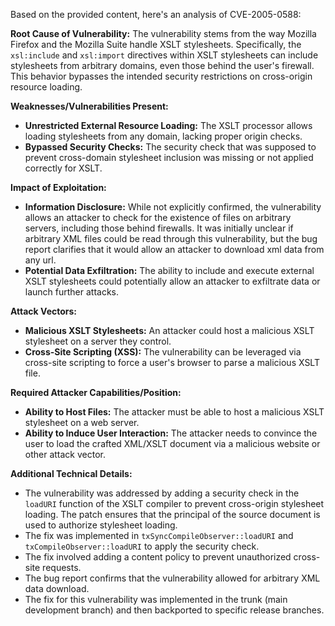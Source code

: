 Based on the provided content, here's an analysis of CVE-2005-0588:

**Root Cause of Vulnerability:**
The vulnerability stems from the way Mozilla Firefox and the Mozilla Suite handle XSLT stylesheets. Specifically, the `xsl:include` and `xsl:import` directives within XSLT stylesheets can include stylesheets from arbitrary domains, even those behind the user's firewall. This behavior bypasses the intended security restrictions on cross-origin resource loading.

**Weaknesses/Vulnerabilities Present:**
- **Unrestricted External Resource Loading:** The XSLT processor allows loading stylesheets from any domain, lacking proper origin checks.
- **Bypassed Security Checks:** The security check that was supposed to prevent cross-domain stylesheet inclusion was missing or not applied correctly for XSLT.

**Impact of Exploitation:**
- **Information Disclosure:** While not explicitly confirmed, the vulnerability allows an attacker to check for the existence of files on arbitrary servers, including those behind firewalls. It was initially unclear if arbitrary XML files could be read through this vulnerability, but the bug report clarifies that it would allow an attacker to download xml data from any url.
- **Potential Data Exfiltration:** The ability to include and execute external XSLT stylesheets could potentially allow an attacker to exfiltrate data or launch further attacks.

**Attack Vectors:**
- **Malicious XSLT Stylesheets:** An attacker could host a malicious XSLT stylesheet on a server they control.
- **Cross-Site Scripting (XSS):** The vulnerability can be leveraged via cross-site scripting to force a user's browser to parse a malicious XSLT file.

**Required Attacker Capabilities/Position:**
- **Ability to Host Files:** The attacker must be able to host a malicious XSLT stylesheet on a web server.
- **Ability to Induce User Interaction:** The attacker needs to convince the user to load the crafted XML/XSLT document via a malicious website or other attack vector.

**Additional Technical Details:**
- The vulnerability was addressed by adding a security check in the `loadURI` function of the XSLT compiler to prevent cross-origin stylesheet loading. The patch ensures that the principal of the source document is used to authorize stylesheet loading.
- The fix was implemented in `txSyncCompileObserver::loadURI` and `txCompileObserver::loadURI` to apply the security check.
- The fix involved adding a content policy to prevent unauthorized cross-site requests.
- The bug report confirms that the vulnerability allowed for arbitrary XML data download.
- The fix for this vulnerability was implemented in the trunk (main development branch) and then backported to specific release branches.